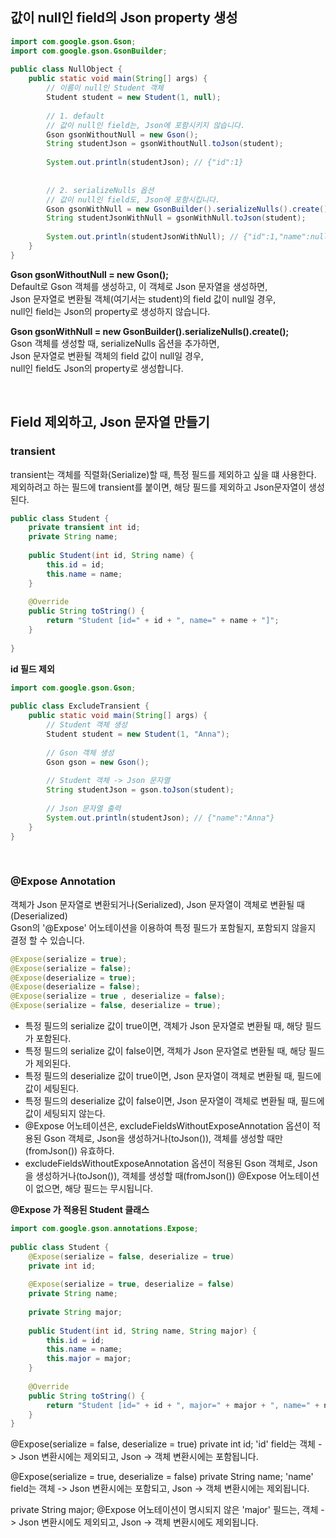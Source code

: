 ## 값이 null인 field의 Json property 생성
```java
import com.google.gson.Gson;
import com.google.gson.GsonBuilder;
 
public class NullObject {
    public static void main(String[] args) {
        // 이름이 null인 Student 객체
        Student student = new Student(1, null);
 
        // 1. default
        // 값이 null인 field는, Json에 포함시키지 않습니다.
        Gson gsonWithoutNull = new Gson();
        String studentJson = gsonWithoutNull.toJson(student);
 
        System.out.println(studentJson); // {"id":1}
 
        
        // 2. serializeNulls 옵션
        // 값이 null인 field도, Json에 포함시킵니다.
        Gson gsonWithNull = new GsonBuilder().serializeNulls().create();
        String studentJsonWithNull = gsonWithNull.toJson(student);
 
        System.out.println(studentJsonWithNull); // {"id":1,"name":null} 
    }
}
```
**Gson gsonWithoutNull = new Gson();**<br>
Default로 Gson 객체를 생성하고, 이 객체로 Json 문자열을 생성하면,<br>
Json 문자열로 변환될 객체(여기서는 student)의 field 값이 null일 경우,<br>
null인 field는 Json의 property로 생성하지 않습니다.

**Gson gsonWithNull = new GsonBuilder().serializeNulls().create();**<br>
Gson 객체를 생성할 때, serializeNulls 옵션을 추가하면,<br>
Json 문자열로 변환될 객체의 field 값이 null일 경우,<br>
null인 field도 Json의 property로 생성합니다.

<br>

## Field 제외하고, Json 문자열 만들기
### transient
transient는 객체를 직렬화(Serialize)할 때, 특정 필드를 제외하고 싶을 떄 사용한다.<br>
제외하려고 하는 필드에 transient를 붙이면, 해당 필드를 제외하고 Json문자열이 생성된다.
```java
public class Student {
    private transient int id;
    private String name;
 
    public Student(int id, String name) {
        this.id = id;
        this.name = name;
    }
 
    @Override
    public String toString() {
        return "Student [id=" + id + ", name=" + name + "]";
    }
 
}
```
**id 필드 제외**
```java
import com.google.gson.Gson;
 
public class ExcludeTransient {
    public static void main(String[] args) {
        // Student 객체 생성
        Student student = new Student(1, "Anna");
 
        // Gson 객체 생성
        Gson gson = new Gson();
 
        // Student 객체 -> Json 문자열
        String studentJson = gson.toJson(student);
 
        // Json 문자열 출력
        System.out.println(studentJson); // {"name":"Anna"}
    }
}
```

<br>

### @Expose Annotation
객체가 Json 문자열로 변환되거나(Serialized), Json 문자열이 객체로 변환될 때(Deserialized) <br>
Gson의 '@Expose' 어노테이션을 이용하여 특정 필드가 포함될지, 포함되지 않을지 결정 할 수 있습니다.
```java
@Expose(serialize = true);
@Expose(serialize = false);
@Expose(deserialize = true);
@Expose(deserialize = false);
@Expose(serialize = true , deserialize = false);
@Expose(serialize = false, deserialize = true);
```
- 특정 필드의 serialize 값이 true이면, 객체가 Json 문자열로 변환될 때, 해당 필드가 포함된다.
- 특정 필드의 serialize 값이 false이면, 객체가 Json 문자열로 변환될 때, 해당 필드가 제외된다.
- 특정 필드의 deserialize 값이 true이면, Json 문자열이 객체로 변환될 때, 필드에 값이 세팅된다.
- 특정 필드의 deserialize 값이 false이면, Json 문자열이 객체로 변환될 때, 필드에 값이 세팅되지 않는다.
- @Expose 어노테이션은, excludeFieldsWithoutExposeAnnotation 옵션이 적용된 Gson 객체로, Json을 생성하거나(toJson()), 객체를 생성할 때만(fromJson()) 유효하다.
- excludeFieldsWithoutExposeAnnotation 옵션이 적용된 Gson 객체로, Json을 생성하거나(toJson()), 객체를 생성할 때(fromJson()) @Expose 어노테이션이 없으면, 해당 필드는 무시됩니다.

**@Expose 가 적용된 Student 클래스**
```java
import com.google.gson.annotations.Expose;
 
public class Student {
    @Expose(serialize = false, deserialize = true)
    private int id;
 
    @Expose(serialize = true, deserialize = false)
    private String name;
 
    private String major;
 
    public Student(int id, String name, String major) {
        this.id = id;
        this.name = name;
        this.major = major;
    }
 
    @Override
    public String toString() {
        return "Student [id=" + id + ", major=" + major + ", name=" + name + "]";
    }
}
```
@Expose(serialize = false, deserialize = true)
private int id;
'id' field는
객체 -> Json 변환시에는 제외되고,
Json -> 객체 변환시에는 포함됩니다.

@Expose(serialize = true, deserialize = false)
private String name;
'name' field는
객체 -> Json 변환시에는 포함되고,
Json -> 객체 변환시에는 제외됩니다.

private String major;
@Expose 어노테이션이 명시되지 않은
'major' 필드는,
객체 -> Json 변환시에도 제외되고,
Json -> 객체 변환시에도 제외됩니다.

















